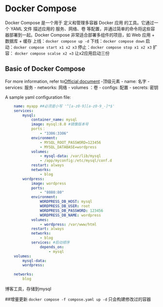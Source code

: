 # Docker Compose
Docker Compose 是一个用于 定义和管理多容器 Docker 应用 的工具。它通过一个 YAML 文件 描述应用的 服务、网络、卷 等配置，并通过简单的命令将这些容器部署到一起。Docker Compose 非常适合部署多组件的项目，如 Web 应用 + 数据库 + 缓存
上线：`docker compose up -d`
下线：`docker compose down`
启动：`docker compose start x1 x2 x3`
停止：`docker compose stop x1 x2 x3`
扩容： `docker compose scalse x2 =3` 让x2应用启动三份
## Basic of Docker Compose
For more information, refer to[Official document](https://docs.docker.com/compose/ "链接标题")
-顶级元素
    - name: 名字
    - services: 服务
    - networks: 网络
    - volumes ：卷
    - configs: 配置
    - secrets: 密钥

A sample yaml configuration file:
```yaml
    name: myapp ##必须是小写 '^[a-z0-9][a-z0-9_-]*$'
    services:
        mysql:
            container_name: mysql
            image: mysql:8.0 #镜像版本号
            ports： 
                - "3306:3306"
            environment: 
                - MYSQL_ROOT_PASSWORD=123456
                - MYSQL_DATABASE=wordpress
            volumes:
                - mysql-data: /var/lib/mysql
                - /app/myconfig:/etc/mysql/conf.d
            restart: always 
            networks: 
                - blog
        wordpress: 
            image: wordpress
            ports:
                - "8080:80"
            environment:
                WORDPRESS_DB_HOST: mysql
                WORDPRESS_DB_USER: root
                WORDPRESS_DB_PASSWORD: 123456
                WORDPRESS_DB_NAME: wordpress
            volumes:
                - wordpress: /var/www/html
            restart: always
            networks:
                - blog
            services: #启动顺序
                depends_on:
                    - mysql
    volumes:
        mysql-data:
        wordpress:
    
    networks:
        blog
```
博客工具，存储到mysql

##增量更新
`docker compose -f compose.yaml up -d`
只会构建修改过的容器